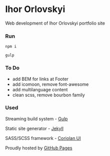 # Ihor Orlovskyi

Web development of Ihor Orlovskyi portfolio site

### Run

`npm i`

`gulp`

### To Do

* add BEM for links at Footer
* add icomoon, remove font-awesome
* add multilanguage content
* clean scss, remove bourbon family 

### Used

Streaming build system - [Gulp](http://gulpjs.com)

Static site generator - [Jekyll](https://jekyllrb.com)

SASS/SCSS framework - [Coriolan UI](http://coriolan-ui.github.io)

Proudly hosted by [GitHub Pages](https://pages.github.com)
